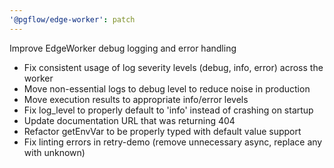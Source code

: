 ```yaml
---
'@pgflow/edge-worker': patch
---
```


Improve EdgeWorker debug logging and error handling

- Fix consistent usage of log severity levels (debug, info, error) across the worker
- Move non-essential logs to debug level to reduce noise in production
- Move execution results to appropriate info/error levels
- Fix log_level to properly default to 'info' instead of crashing on startup
- Update documentation URL that was returning 404
- Refactor getEnvVar to be properly typed with default value support
- Fix linting errors in retry-demo (remove unnecessary async, replace any with unknown)
